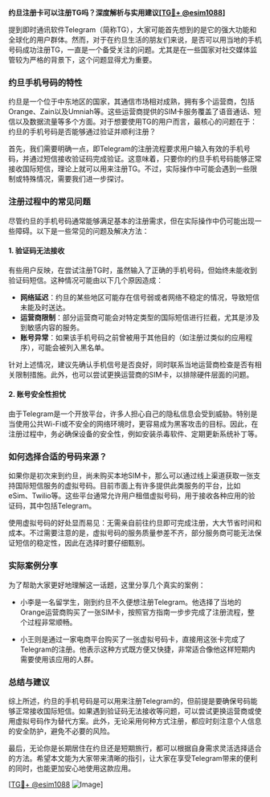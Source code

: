 **约旦注册卡可以注册TG吗？深度解析与实用建议[[TG💪+ @esim1088](https://t.me/s/esim1088)]**

提到即时通讯软件Telegram（简称TG），大家可能首先想到的是它的强大功能和全球化的用户群体。然而，对于在约旦生活的朋友们来说，是否可以用当地的手机号码成功注册TG，一直是一个备受关注的问题。尤其是在一些国家对社交媒体监管较为严格的背景下，这个问题显得尤为重要。

### 约旦手机号码的特性

约旦是一个位于中东地区的国家，其通信市场相对成熟，拥有多个运营商，包括Orange、Zain以及Umniah等。这些运营商提供的SIM卡服务覆盖了语音通话、短信以及数据流量等多个方面。对于想要使用TG的用户而言，最核心的问题在于：约旦的手机号码是否能够通过验证并顺利注册？

首先，我们需要明确一点，即Telegram的注册流程要求用户输入有效的手机号码，并通过短信接收验证码完成验证。这意味着，只要你的约旦手机号码能够正常接收国际短信，理论上就可以用来注册TG。不过，实际操作中可能会遇到一些限制或特殊情况，需要我们进一步探讨。

### 注册过程中的常见问题

尽管约旦的手机号码通常能够满足基本的注册需求，但在实际操作中仍可能出现一些障碍。以下是一些常见的问题及解决方法：

#### 1. 验证码无法接收

有些用户反映，在尝试注册TG时，虽然输入了正确的手机号码，但始终未能收到验证码短信。这种情况可能由以下几个原因造成：

- **网络延迟**：约旦的某些地区可能存在信号弱或者网络不稳定的情况，导致短信未能及时送达。
- **运营商限制**：部分运营商可能会对特定类型的国际短信进行拦截，尤其是涉及到敏感内容的服务。
- **账号异常**：如果该手机号码之前曾被用于其他目的（如注册过类似的应用程序），可能会被列入黑名单。

针对上述情况，建议先确认手机信号是否良好，同时联系当地运营商检查是否有相关限制措施。此外，也可以尝试更换运营商的SIM卡，以排除硬件层面的问题。

#### 2. 账号安全性担忧

由于Telegram是一个开放平台，许多人担心自己的隐私信息会受到威胁。特别是当使用公共Wi-Fi或不安全的网络环境时，更容易成为黑客攻击的目标。因此，在注册过程中，务必确保设备的安全性，例如安装杀毒软件、定期更新系统补丁等。

### 如何选择合适的号码来源？

如果你是初次来到约旦，尚未购买本地SIM卡，那么可以通过线上渠道获取一张支持国际短信服务的虚拟号码。目前市面上有许多提供此类服务的平台，比如eSim、Twilio等。这些平台通常允许用户租借虚拟号码，用于接收各种应用的验证码，其中包括Telegram。

使用虚拟号码的好处显而易见：无需亲自前往约旦即可完成注册，大大节省时间和成本。不过需要注意的是，虚拟号码的服务质量参差不齐，部分服务商可能无法保证短信的稳定性，因此在选择时要仔细甄别。

### 实际案例分享

为了帮助大家更好地理解这一话题，这里分享几个真实的案例：

- 小李是一名留学生，刚到约旦不久便想注册Telegram。他选择了当地的Orange运营商购买了一张SIM卡，按照官方指南一步步完成了注册流程，整个过程非常顺畅。
  
- 小王则是通过一家电商平台购买了一张虚拟号码卡，直接用这张卡完成了Telegram的注册。他表示这种方式既方便又快捷，非常适合像他这样短期内需要使用该应用的人群。

### 总结与建议

综上所述，约旦的手机号码是可以用来注册Telegram的，但前提是要确保号码能够正常接收国际短信。如果遇到验证码无法接收等问题，可以尝试更换运营商或使用虚拟号码作为替代方案。此外，无论采用何种方式注册，都应时刻注意个人信息的安全防护，避免不必要的风险。

最后，无论你是长期居住在约旦还是短期旅行，都可以根据自身需求灵活选择适合的方法。希望本文能为大家带来清晰的指引，让大家在享受Telegram带来的便利的同时，也能更加安心地使用这款应用。

[[TG💪+ @esim1088](https://t.me/s/esim1088) ![Image](https://i.postimg.cc/4NQfJmqS/Snipaste-2025-05-13-00-14-12.png)]